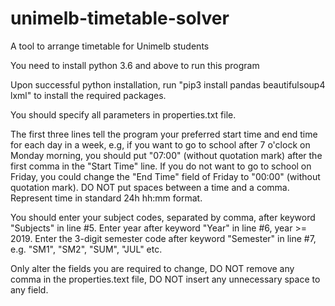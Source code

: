 # unimelb-timetable-solver
A tool to arrange timetable for Unimelb students

You need to install python 3.6 and above to run this program

Upon successful python installation, run "pip3 install pandas beautifulsoup4 lxml" to install the required packages.

You should specify all parameters in properties.txt file.

The first three lines tell the program your preferred start time and end time for each day in a week, e.g, if you want to go to school after 7 o'clock on Monday morning, you should put "07:00" (without quotation mark) after the first comma in the "Start Time" line. If you do not want to go to school on Friday, you could change the "End Time" field of Friday to "00:00" (without quotation mark). DO NOT put spaces between a time and a comma. Represent time in standard 24h hh:mm format.

You should enter your subject codes, separated by comma, after keyword "Subjects" in line #5.
Enter year after keyword "Year" in line #6, year >= 2019.
Enter the 3-digit semester code after keyword "Semester" in line #7, e.g. "SM1", "SM2", "SUM", "JUL" etc.

Only alter the fields you are required to change, DO NOT remove any comma in the properties.text file, DO NOT insert any unnecessary space to any field.

